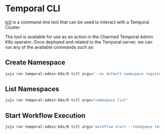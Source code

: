 # Temporal CLI

[tctl](https://docs.temporal.io/tctl-v1) is a command-line tool that can be used
to interact with a Temporal Cluster.

The tool is available for use as an action in the Charmed Temporal Admin K8s
operator. Once deployed and related to the Temporal server, we can run any of
the available commands such as:

## Create Namespace

```bash
juju run temporal-admin-k8s/0 tctl args="--ns default namespace register -rd 3"
```

## List Namespaces

```bash
juju run temporal-admin-k8s/0 tctl args="namespace list"
```

## Start Workflow Execution

```bash
juju run temporal-admin-k8s/0 tctl args='workflow start --taskqueue test-queue --workflow_type GreetingWorkflow --input '\"World\"''
```
